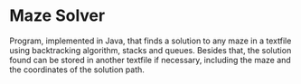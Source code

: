 # Maze Solver

Program, implemented in Java, that finds a solution to any maze in a textfile using backtracking algorithm, stacks and queues. Besides that, the solution found can be stored in another textfile if necessary, including the maze and the coordinates of the solution path.
